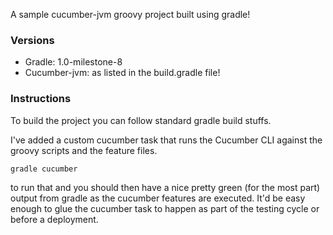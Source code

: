 A sample cucumber-jvm groovy project built using gradle!

### Versions
 * Gradle: 1.0-milestone-8
 * Cucumber-jvm: as listed in the build.gradle file!

### Instructions
To build the project you can follow standard gradle build stuffs.

I've added a custom cucumber task that runs the Cucumber CLI against the groovy scripts and the feature files.

```gradle cucumber```

to run that and you should then have a nice pretty green (for the most part) output from gradle as the cucumber features
are executed. It'd be easy enough to glue the cucumber task to happen as part of the testing cycle or before a deployment.
